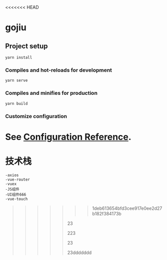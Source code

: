 <<<<<<< HEAD
# gojiu

## Project setup
```
yarn install
```

### Compiles and hot-reloads for development
```
yarn serve
```

### Compiles and minifies for production
```
yarn build
```

### Customize configuration
See [Configuration Reference](https://cli.vuejs.org/config/).
=======
# 技术栈

    -axios
    -vue-router
    -vuex
    -JS组件
    -UI组件666
    -vue-touch
>>>>>>> 1deb613654bfd3cee917e0ee2d27b182f384173b
>>>>>
>>>>>23
>>>>>
>>>>>223
>>>>>
>>>>>23
>>>>>
>>>>>23ddddddd
